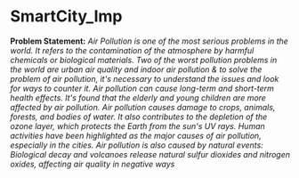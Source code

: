 # SmartCity_Imp
**Problem Statement:**  *Air Pollution is one of the most serious problems in the world. It refers to the contamination of the atmosphere by harmful chemicals or biological materials.*  *Two of the worst pollution problems in the world are urban air quality and indoor air pollution &amp; to solve the problem of air pollution, it's necessary to understand the issues and look for ways to counter it.*  *Air pollution can cause long-term and short-term health effects. It's found that the elderly and young children are more affected by air pollution.*  *Air pollution causes damage to crops, animals, forests, and bodies of water. It also contributes to the depletion of the ozone layer, which protects the Earth from the sun's UV rays.*  *Human activities have been highlighted as the major causes of air pollution, especially in the cities.*  *Air pollution is also caused by natural events: Biological decay and volcanoes release natural sulfur dioxides and nitrogen oxides, affecting air quality in negative ways*
